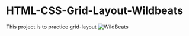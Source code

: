 # HTML-CSS-Grid-Layout-Wildbeats
 This project is to practice grid-layout
![WildBeats](https://user-images.githubusercontent.com/75437216/157768264-d0dfb7d0-1dcf-473a-b3db-d3290aef2c1e.png)
